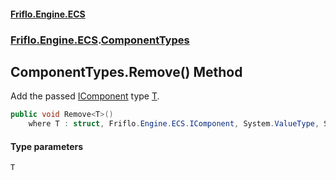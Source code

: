 #### [Friflo.Engine.ECS](index.md 'index')
### [Friflo.Engine.ECS](Friflo.Engine.ECS.md 'Friflo.Engine.ECS').[ComponentTypes](ComponentTypes.md 'Friflo.Engine.ECS.ComponentTypes')

## ComponentTypes.Remove<T>() Method

Add the passed [IComponent](IComponent.md 'Friflo.Engine.ECS.IComponent') type [T](ComponentTypes.Remove_T_().md#Friflo.Engine.ECS.ComponentTypes.Remove_T_().T 'Friflo.Engine.ECS.ComponentTypes.Remove<T>().T').

```csharp
public void Remove<T>()
    where T : struct, Friflo.Engine.ECS.IComponent, System.ValueType, System.ValueType;
```
#### Type parameters

<a name='Friflo.Engine.ECS.ComponentTypes.Remove_T_().T'></a>

`T`